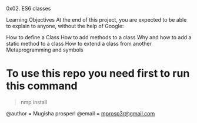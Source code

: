0x02. ES6 classes

Learning Objectives
At the end of this project, you are expected to be able to explain to anyone, without the help of Google:

How to define a Class
How to add methods to a class
Why and how to add a static method to a class
How to extend a class from another
Metaprogramming and symbols

# To use this repo you need first to run this command
> nmp install

@author = Mugisha prosperl
@email = mprosp3r@gmail.com